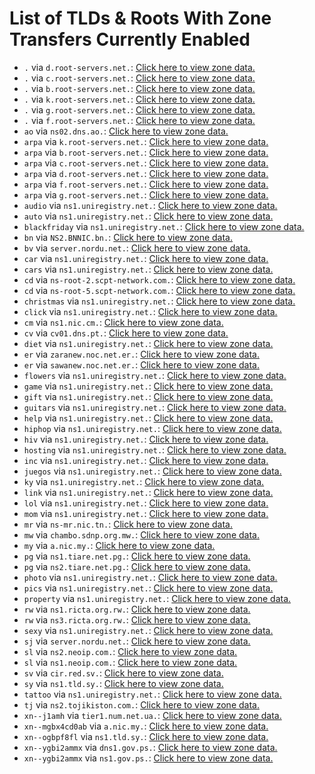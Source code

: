 # List of TLDs & Roots With Zone Transfers Currently Enabled

* `.` via `d.root-servers.net.`: [Click here to view zone data.](archives/root/d.root-servers.net.zone)
* `.` via `c.root-servers.net.`: [Click here to view zone data.](archives/root/c.root-servers.net.zone)
* `.` via `b.root-servers.net.`: [Click here to view zone data.](archives/root/b.root-servers.net.zone)
* `.` via `k.root-servers.net.`: [Click here to view zone data.](archives/root/k.root-servers.net.zone)
* `.` via `g.root-servers.net.`: [Click here to view zone data.](archives/root/g.root-servers.net.zone)
* `.` via `f.root-servers.net.`: [Click here to view zone data.](archives/root/f.root-servers.net.zone)
* `ao` via `ns02.dns.ao.`: [Click here to view zone data.](archives/ao/ns02.dns.ao.zone)
* `arpa` via `k.root-servers.net.`: [Click here to view zone data.](archives/arpa/k.root-servers.net.zone)
* `arpa` via `b.root-servers.net.`: [Click here to view zone data.](archives/arpa/b.root-servers.net.zone)
* `arpa` via `c.root-servers.net.`: [Click here to view zone data.](archives/arpa/c.root-servers.net.zone)
* `arpa` via `d.root-servers.net.`: [Click here to view zone data.](archives/arpa/d.root-servers.net.zone)
* `arpa` via `f.root-servers.net.`: [Click here to view zone data.](archives/arpa/f.root-servers.net.zone)
* `arpa` via `g.root-servers.net.`: [Click here to view zone data.](archives/arpa/g.root-servers.net.zone)
* `audio` via `ns1.uniregistry.net.`: [Click here to view zone data.](archives/audio/ns1.uniregistry.net.zone)
* `auto` via `ns1.uniregistry.net.`: [Click here to view zone data.](archives/auto/ns1.uniregistry.net.zone)
* `blackfriday` via `ns1.uniregistry.net.`: [Click here to view zone data.](archives/blackfriday/ns1.uniregistry.net.zone)
* `bn` via `NS2.BNNIC.bn.`: [Click here to view zone data.](archives/bn/NS2.BNNIC.bn.zone)
* `bv` via `server.nordu.net.`: [Click here to view zone data.](archives/bv/server.nordu.net.zone)
* `car` via `ns1.uniregistry.net.`: [Click here to view zone data.](archives/car/ns1.uniregistry.net.zone)
* `cars` via `ns1.uniregistry.net.`: [Click here to view zone data.](archives/cars/ns1.uniregistry.net.zone)
* `cd` via `ns-root-2.scpt-network.com.`: [Click here to view zone data.](archives/cd/ns-root-2.scpt-network.com.zone)
* `cd` via `ns-root-5.scpt-network.com.`: [Click here to view zone data.](archives/cd/ns-root-5.scpt-network.com.zone)
* `christmas` via `ns1.uniregistry.net.`: [Click here to view zone data.](archives/christmas/ns1.uniregistry.net.zone)
* `click` via `ns1.uniregistry.net.`: [Click here to view zone data.](archives/click/ns1.uniregistry.net.zone)
* `cm` via `ns1.nic.cm.`: [Click here to view zone data.](archives/cm/ns1.nic.cm.zone)
* `cv` via `cv01.dns.pt.`: [Click here to view zone data.](archives/cv/cv01.dns.pt.zone)
* `diet` via `ns1.uniregistry.net.`: [Click here to view zone data.](archives/diet/ns1.uniregistry.net.zone)
* `er` via `zaranew.noc.net.er.`: [Click here to view zone data.](archives/er/zaranew.noc.net.er.zone)
* `er` via `sawanew.noc.net.er.`: [Click here to view zone data.](archives/er/sawanew.noc.net.er.zone)
* `flowers` via `ns1.uniregistry.net.`: [Click here to view zone data.](archives/flowers/ns1.uniregistry.net.zone)
* `game` via `ns1.uniregistry.net.`: [Click here to view zone data.](archives/game/ns1.uniregistry.net.zone)
* `gift` via `ns1.uniregistry.net.`: [Click here to view zone data.](archives/gift/ns1.uniregistry.net.zone)
* `guitars` via `ns1.uniregistry.net.`: [Click here to view zone data.](archives/guitars/ns1.uniregistry.net.zone)
* `help` via `ns1.uniregistry.net.`: [Click here to view zone data.](archives/help/ns1.uniregistry.net.zone)
* `hiphop` via `ns1.uniregistry.net.`: [Click here to view zone data.](archives/hiphop/ns1.uniregistry.net.zone)
* `hiv` via `ns1.uniregistry.net.`: [Click here to view zone data.](archives/hiv/ns1.uniregistry.net.zone)
* `hosting` via `ns1.uniregistry.net.`: [Click here to view zone data.](archives/hosting/ns1.uniregistry.net.zone)
* `inc` via `ns1.uniregistry.net.`: [Click here to view zone data.](archives/inc/ns1.uniregistry.net.zone)
* `juegos` via `ns1.uniregistry.net.`: [Click here to view zone data.](archives/juegos/ns1.uniregistry.net.zone)
* `ky` via `ns1.uniregistry.net.`: [Click here to view zone data.](archives/ky/ns1.uniregistry.net.zone)
* `link` via `ns1.uniregistry.net.`: [Click here to view zone data.](archives/link/ns1.uniregistry.net.zone)
* `lol` via `ns1.uniregistry.net.`: [Click here to view zone data.](archives/lol/ns1.uniregistry.net.zone)
* `mom` via `ns1.uniregistry.net.`: [Click here to view zone data.](archives/mom/ns1.uniregistry.net.zone)
* `mr` via `ns-mr.nic.tn.`: [Click here to view zone data.](archives/mr/ns-mr.nic.tn.zone)
* `mw` via `chambo.sdnp.org.mw.`: [Click here to view zone data.](archives/mw/chambo.sdnp.org.mw.zone)
* `my` via `a.nic.my.`: [Click here to view zone data.](archives/my/a.nic.my.zone)
* `pg` via `ns1.tiare.net.pg.`: [Click here to view zone data.](archives/pg/ns1.tiare.net.pg.zone)
* `pg` via `ns2.tiare.net.pg.`: [Click here to view zone data.](archives/pg/ns2.tiare.net.pg.zone)
* `photo` via `ns1.uniregistry.net.`: [Click here to view zone data.](archives/photo/ns1.uniregistry.net.zone)
* `pics` via `ns1.uniregistry.net.`: [Click here to view zone data.](archives/pics/ns1.uniregistry.net.zone)
* `property` via `ns1.uniregistry.net.`: [Click here to view zone data.](archives/property/ns1.uniregistry.net.zone)
* `rw` via `ns1.ricta.org.rw.`: [Click here to view zone data.](archives/rw/ns1.ricta.org.rw.zone)
* `rw` via `ns3.ricta.org.rw.`: [Click here to view zone data.](archives/rw/ns3.ricta.org.rw.zone)
* `sexy` via `ns1.uniregistry.net.`: [Click here to view zone data.](archives/sexy/ns1.uniregistry.net.zone)
* `sj` via `server.nordu.net.`: [Click here to view zone data.](archives/sj/server.nordu.net.zone)
* `sl` via `ns2.neoip.com.`: [Click here to view zone data.](archives/sl/ns2.neoip.com.zone)
* `sl` via `ns1.neoip.com.`: [Click here to view zone data.](archives/sl/ns1.neoip.com.zone)
* `sv` via `cir.red.sv.`: [Click here to view zone data.](archives/sv/cir.red.sv.zone)
* `sy` via `ns1.tld.sy.`: [Click here to view zone data.](archives/sy/ns1.tld.sy.zone)
* `tattoo` via `ns1.uniregistry.net.`: [Click here to view zone data.](archives/tattoo/ns1.uniregistry.net.zone)
* `tj` via `ns2.tojikiston.com.`: [Click here to view zone data.](archives/tj/ns2.tojikiston.com.zone)
* `xn--j1amh` via `tier1.num.net.ua.`: [Click here to view zone data.](archives/xn--j1amh/tier1.num.net.ua.zone)
* `xn--mgbx4cd0ab` via `a.nic.my.`: [Click here to view zone data.](archives/xn--mgbx4cd0ab/a.nic.my.zone)
* `xn--ogbpf8fl` via `ns1.tld.sy.`: [Click here to view zone data.](archives/xn--ogbpf8fl/ns1.tld.sy.zone)
* `xn--ygbi2ammx` via `dns1.gov.ps.`: [Click here to view zone data.](archives/xn--ygbi2ammx/dns1.gov.ps.zone)
* `xn--ygbi2ammx` via `ns1.gov.ps.`: [Click here to view zone data.](archives/xn--ygbi2ammx/ns1.gov.ps.zone)
